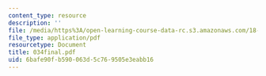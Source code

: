 ```yaml
---
content_type: resource
description: ''
file: /media/https%3A/open-learning-course-data-rc.s3.amazonaws.com/18-034-honors-differential-equations-spring-2004/6bafe90fb590063d5c769505e3eabb16_034final.pdf
file_type: application/pdf
resourcetype: Document
title: 034final.pdf
uid: 6bafe90f-b590-063d-5c76-9505e3eabb16
---
```

